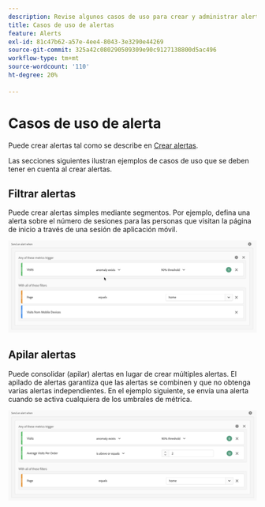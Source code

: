 ```yaml
---
description: Revise algunos casos de uso para crear y administrar alertas.
title: Casos de uso de alertas
feature: Alerts
exl-id: 81c47b62-a57e-4ee4-8043-3e3290e44269
source-git-commit: 325a42c080290509309e90c9127138800d5ac496
workflow-type: tm+mt
source-wordcount: '110'
ht-degree: 20%

---
```


# Casos de uso de alerta

Puede crear alertas tal como se describe en [Crear alertas](alert-builder.md).

Las secciones siguientes ilustran ejemplos de casos de uso que se deben tener en cuenta al crear alertas.

## Filtrar alertas

Puede crear alertas simples mediante segmentos. Por ejemplo, defina una alerta sobre el número de sesiones para las personas que visitan la página de inicio a través de una sesión de aplicación móvil.


![](assets/alerts-example1.png)



## Apilar alertas

Puede consolidar (apilar) alertas en lugar de crear múltiples alertas. El apilado de alertas garantiza que las alertas se combinen y que no obtenga varias alertas independientes. En el ejemplo siguiente, se envía una alerta cuando se activa cualquiera de los umbrales de métrica.

![](assets/alerts-example2.png)

